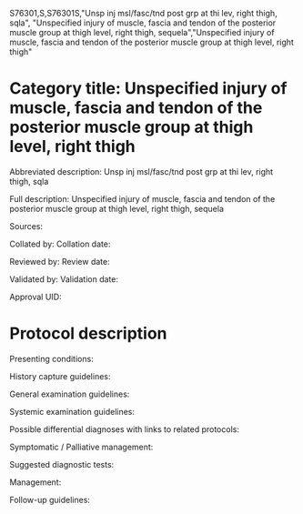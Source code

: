 S76301,S,S76301S,"Unsp inj msl/fasc/tnd post grp at thi lev, right thigh, sqla", "Unspecified injury of muscle, fascia and tendon of the posterior muscle group at thigh level, right thigh, sequela","Unspecified injury of muscle, fascia and tendon of the posterior muscle group at thigh level, right thigh"
# Category title: Unspecified injury of muscle, fascia and tendon of the posterior muscle group at thigh level, right thigh

Abbreviated description: Unsp inj msl/fasc/tnd post grp at thi lev, right thigh, sqla

Full description: Unspecified injury of muscle, fascia and tendon of the posterior muscle group at thigh level, right thigh, sequela

Sources:

Collated by:
Collation date:

Reviewed by:
Review date:

Validated by:
Validation date:

Approval UID:

# Protocol description

Presenting conditions:

History capture guidelines:

General examination guidelines:

Systemic examination guidelines:

Possible differential diagnoses with links to related protocols:

Symptomatic / Palliative management:

Suggested diagnostic tests:

Management:

Follow-up guidelines:
